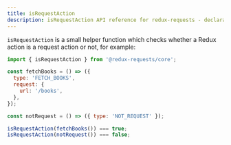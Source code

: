 ```yaml
---
title: isRequestAction
description: isRequestAction API reference for redux-requests - declarative AJAX requests and automatic network state management for single-page applications
---
```


`isRequestAction` is a small helper function which checks whether a Redux action
is a request action or not, for example:

```js
import { isRequestAction } from '@redux-requests/core';

const fetchBooks = () => ({
  type: 'FETCH_BOOKS',
  request: {
    url: '/books',
  },
});

const notRequest = () => ({ type: 'NOT_REQUEST' });

isRequestAction(fetchBooks()) === true;
isRequestAction(notRequest()) === false;
```
